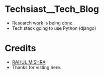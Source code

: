 # Techsiast__Tech_Blog

- Research work is being done.
- Tech stack going to use Python (django)

# Credits

- <a href="https://github.com/rahul87911">RAHUL MISHRA</a> 
- Thanks for visting here.
